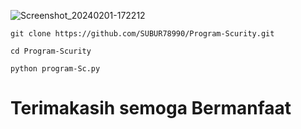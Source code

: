![Screenshot_20240201-172212](https://github.com/user-attachments/assets/ca5a4b92-52d0-4bf9-b831-6397d3765c19)


```
git clone https://github.com/SUBUR78990/Program-Scurity.git

cd Program-Scurity

python program-Sc.py

```

# Terimakasih semoga Bermanfaat 
